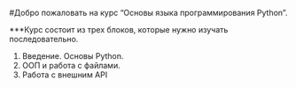 #Добро пожаловать на курс “Основы языка программирования Python”.

***Курс состоит из трех блоков, которые нужно изучать последовательно.

1. Введение. Основы Python.
2. ООП и работа с файлами.
3. Работа с внешним API

